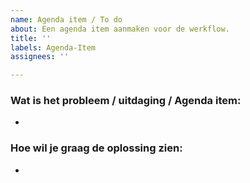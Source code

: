 ```yaml
---
name: Agenda item / To do
about: Een agenda item aanmaken voor de werkflow.
title: ''
labels: Agenda-Item
assignees: ''

---
```


### **Wat is het probleem / uitdaging / Agenda item:** 
- 

### **Hoe wil je graag de oplossing zien:**
-
